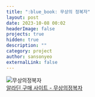 ```yaml
---
title: ":blue_book: 무상의 정복자"
layout: post
date: 2023-10-08 00:02
headerImage: false
projects: true
hidden: true
description: ""
category: project
author: sansonyeo
externalLink: false
---
```

![무상의정복자](https://image.aladin.co.kr/product/7960/6/cover500/8996745537_1.jpg)
<br>[알라딘 구매 사이트 - 무상의정복자](https://www.aladin.co.kr/shop/wproduct.aspx?ItemId=79600637)
